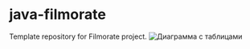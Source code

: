 # java-filmorate
Template repository for Filmorate project.
![Диаграмма с таблицами](https://github.com/Leno4kaG/java-filmorate/QuickDBD-filmorate.png)
